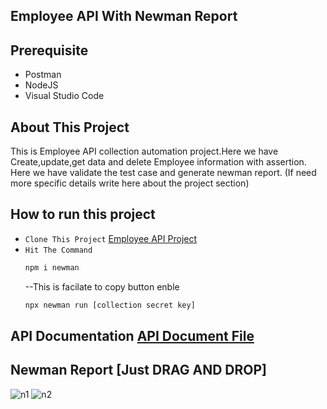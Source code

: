 ## Employee API With Newman Report 
## Prerequisite
- Postman
- NodeJS
- Visual Studio Code
## About This Project
This is Employee API collection automation project.Here we have Create,update,get data and delete Employee information with assertion.
Here we have validate the test case and generate newman report. (If need more specific details write here about the project section)

## How to run this project
- ```Clone This Project``` [Employee API Project](https://github.com/khundakerfaisal/EmployeeAPIProject)
- ```Hit The Command```
  ```bash
  npm i newman
  ```
  --This is facilate to copy button enble
  ```bash 
  npx newman run [collection secret key]
  ```
## API Documentation [API Document File](https://documenter.getpostman.com/view/25113210/2sB3HnKf8e) 
## Newman Report [Just DRAG AND DROP]
![n1](https://github.com/user-attachments/assets/89c2a676-f59b-49bc-9627-264e76fa48de)
![n2](https://github.com/user-attachments/assets/a7caf1b0-c7b1-4f00-ae12-e7af672f1fcf)
